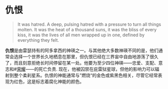 # 仇恨

> It was hatred. A deep, pulsing hatred with a pressure to turn all things molten. It was the heat of a thousand suns, it was the bliss of every kiss, it was the lives of all men wrapped up in one, defined by everything they felt.

**仇恨**是由雷瑟持有的阿多拿西的神瑛之一。与其他绝大多数神瑛不同的是，他们通常会选择一个世界长久地栖息在那里，但仇恨已经在三界宙中自由地游荡了很久了，而且刻意拒绝长时间停留在某一处。他要为至少四位神瑛——忠爱、支配、意志和#[荣耀](characters/honor)——的死亡负责. 现在，他被囚禁在庇雷狱星球，但他的影响力可以辐射到整个柔刹星系。仇恨的神能通常与”燃烧“的金色或紫黑色相关，尽管它经常表现为红色，这是标志着腐化神能的颜色。